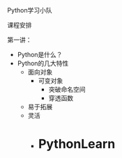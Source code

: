 Python学习小队

课程安排

第一讲：
- Python是什么？
- Python的几大特性
  - 面向对象
    - 可变对象
      - 突破命名空间
      - 穿透函数
  - 易于拓展
  - 灵活
    - # PythonLearn
